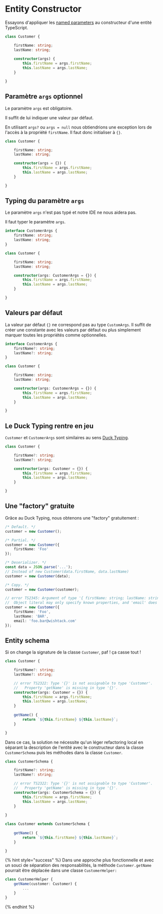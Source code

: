 # Entity Constructor

Essayons d'appliquer les [named parameters](../../ecmascript-6+/named-parameters.md) au constructeur d'une entité TypeScript.

```typescript
class Customer {

    firstName: string;
    lastName: string;
    
    constructor(args) {
        this.firstName = args.firstName;
        this.lastName = args.lastName;
    }

}
```

## Paramètre `args` optionnel

Le paramètre `args` est obligatoire.

Il suffit de lui indiquer une valeur par défaut.

En utilisant `args?` ou `args = null` nous obtiendrions une exception lors de l'accès à la propriété `firstName`. Il faut donc initialiser à `{}`.

```typescript
class Customer {

    firstName: string;
    lastName: string;

    constructor(args = {}) {
        this.firstName = args.firstName;
        this.lastName = args.lastName;
    }

}
```

## Typing du paramètre `args`

Le paramètre `args` n'est pas typé et notre IDE ne nous aidera pas.

Il faut typer le paramètre `args`.

```typescript
interface CustomerArgs {
    firstName: string;
    lastName: string;
}

class Customer {

    firstName: string;
    lastName: string;

    constructor(args: CustomerArgs = {}) {
        this.firstName = args.firstName;
        this.lastName = args.lastName;
    }

}
```

## Valeurs par défaut

La valeur par défaut `{}` ne correspond pas au type `CustomArgs`. Il suffit de créer une constante avec les valeurs par défaut ou plus simplement marquer toutes les propriétés comme optionnelles.

```typescript
interface CustomerArgs {
    firstName?: string;
    lastName?: string;
}

class Customer {

    firstName: string;
    lastName: string;

    constructor(args: CustomerArgs = {}) {
        this.firstName = args.firstName;
        this.lastName = args.lastName;
    }

}
```

## Le Duck Typing rentre en jeu

`Customer` et `CustomerArgs` sont similaires au sens [Duck Typing](../duck-typing.md).

```typescript
class Customer {

    firstName?: string;
    lastName?: string;

    constructor(args: Customer = {}) {
        this.firstName = args.firstName;
        this.lastName = args.lastName;
    }

}
```

## Une "factory" gratuite

Grâce au Duck Typing, nous obtenons une "factory" gratuitement :

```typescript
/* Default. */
customer = new Customer();

/* Partial. */
customer = new Customer({
    firstName: 'Foo'
});

/* Deserializer. */
const data = JSON.parse('...');
// Instead of new Customer(data.firstName, data.lastName)
customer = new Customer(data); 

/* Copy. */
customer = new Customer(customer);

// error TS2345: Argument of type '{ firstName: string; lastName: string; email: string; }' is not assignable to parameter of type 'Customer'.
//  Object literal may only specify known properties, and 'email' does not exist in type 'Customer'.
customer = new Customer({
    firstName: 'Foo',
    lastName: 'BAR',
    email: 'foo.bar@wishtack.com'
});
```

## Entity schema

Si on change la signature de la classe `Customer`, paf ! ça casse tout !

```typescript
class Customer {

    firstName?: string;
    lastName?: string;

    // error TS2322: Type '{}' is not assignable to type 'Customer'.
    //   Property 'getName' is missing in type '{}'.
    constructor(args: Customer = {}) {
        this.firstName = args.firstName;
        this.lastName = args.lastName;
    }
    
    getName() {
        return `${this.firstName} ${this.lastName}`;
    }

}
```

Dans ce cas, la solution ne nécessite qu'un léger refactoring local en séparant la description de l'entité avec le constructeur dans la classe `CustomerSchema` puis les méthodes dans la classe `Customer`.

```typescript
class CustomerSchema {

    firstName?: string;
    lastName?: string;

    // error TS2322: Type '{}' is not assignable to type 'Customer'.
    //   Property 'getName' is missing in type '{}'.
    constructor(args: CustomerSchema = {}) {
        this.firstName = args.firstName;
        this.lastName = args.lastName;
    }
    
}

class Customer extends CustomerSchema {
    
    getName() {
        return `${this.firstName} ${this.lastName}`;
    }

}
```

{% hint style="success" %}
Dans une approche plus fonctionnelle et avec un souci de séparation des responsabilités, la méthode `Customer.getName` pourrait être déplacée dans une classe `CustomerHelper:`

```typescript
class CustomerHelper {
    getName(customer: Customer) {
        ...
    }
}
```
{% endhint %}

